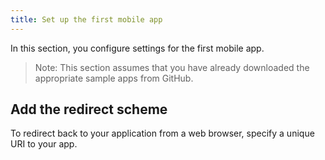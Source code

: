 ```yaml
---
title: Set up the first mobile app
---
```

In this section, you configure settings for the first mobile app.

> Note: This section assumes that you have already <GuideLink link="../overview">downloaded the appropriate sample apps</GuideLink> from GitHub.

<StackSelector snippet="configfile" />

## Add the redirect scheme
To redirect back to your application from a web browser, specify a unique URI to your app.

<StackSelector snippet="addredirectscheme" />

<NextSectionLink/>